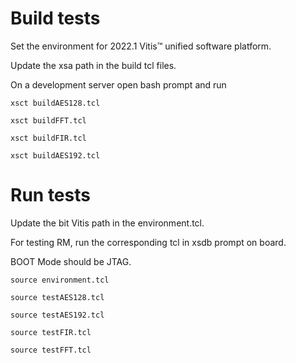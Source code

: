 # Build tests

Set the environment for 2022.1 Vitis™ unified software platform.

Update the xsa path in the build tcl files. 

On a development server open bash prompt and run 
```
xsct buildAES128.tcl

xsct buildFFT.tcl

xsct buildFIR.tcl

xsct buildAES192.tcl
```
# Run tests

Update the bit Vitis path in the environment.tcl. 

For testing RM, run the corresponding tcl in xsdb prompt on board.

BOOT Mode should be JTAG. 
```
source environment.tcl
```

```
source testAES128.tcl

source testAES192.tcl

source testFIR.tcl

source testFFT.tcl
```
